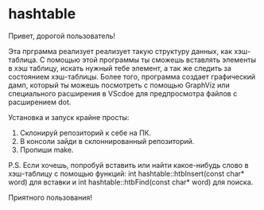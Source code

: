 # hashtable
Привет, дорогой пользователь!

Эта прграмма реализует реализует такую структуру данных, как хэш-таблица. 
С помощью этой программы ты сможешь вставлять элементы в хэш таблицу, искать нужный тебе элемент,
а так же следить за состоянием хэш-таблицы. Более того, программа создает графический дамп, который 
ты можешь посмотреть с помощью GraphViz или специального расширения в VScdoe для предпросмотра файлов с расширением dot.

Установка и запуск крайне просты:
  1. Склонируй репозиторий к себе на ПК.
  2. В консоли зайди в склоннированный репозиторий.
  3. Пропиши make.
  
P.S. Если хочешь, попробуй вставить или найти какое-нибудь слово в хэш-таблицу с помощью функций: int hashtable::htbInsert(const char* word) для вставки 
и int hashtable::htbFind(const char* word) для поиска.

Приятного пользования!
